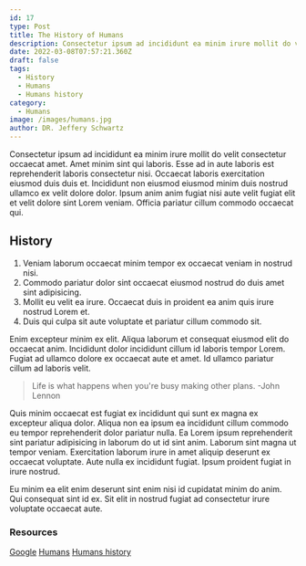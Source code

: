 ```yaml
---
id: 17
type: Post
title: The History of Humans
description: Consectetur ipsum ad incididunt ea minim irure mollit do velit consectetur occaecat amet. 
date: 2022-03-08T07:57:21.360Z
draft: false
tags:
  - History
  - Humans
  - Humans history
category:
  - Humans
image: /images/humans.jpg
author: DR. Jeffery Schwartz
---
```


Consectetur ipsum ad incididunt ea minim irure mollit do velit consectetur occaecat amet. Amet minim sint qui laboris. Esse ad in aute laboris est reprehenderit laboris consectetur nisi. Occaecat laboris exercitation eiusmod duis duis et. Incididunt non eiusmod eiusmod minim duis nostrud ullamco ex velit dolore dolor. Ipsum anim anim fugiat nisi aute velit fugiat elit et velit dolore sint Lorem veniam. Officia pariatur cillum commodo occaecat qui.

## History
1. Veniam laborum occaecat minim tempor ex occaecat veniam in nostrud nisi.
2. Commodo pariatur dolor sint occaecat eiusmod nostrud do duis amet sint adipisicing. 
3. Mollit eu velit ea irure. Occaecat duis in proident ea anim quis irure nostrud Lorem et. 
4. Duis qui culpa sit aute voluptate et pariatur cillum commodo sit.

Enim excepteur minim ex elit. Aliqua laborum et consequat eiusmod elit do occaecat anim. Incididunt dolor incididunt cillum id laboris tempor Lorem. Fugiat ad ullamco dolore ex occaecat aute et amet. Id ullamco pariatur cillum ad laboris velit.

> Life is what happens when you're busy making other plans. -John Lennon

Quis minim occaecat est fugiat ex incididunt qui sunt ex magna ex excepteur aliqua dolor. Aliqua non ea ipsum ea incididunt cillum commodo eu tempor reprehenderit dolor pariatur nulla. Ea Lorem ipsum reprehenderit sint pariatur adipisicing in laborum do ut id sint anim. Laborum sint magna ut tempor veniam. Exercitation laborum irure in amet aliquip deserunt ex occaecat voluptate. Aute nulla ex incididunt fugiat. Ipsum proident fugiat in irure nostrud.

Eu minim ea elit enim deserunt sint enim nisi id cupidatat minim do anim. Qui consequat sint id ex. Sit elit in nostrud fugiat ad consectetur irure voluptate occaecat aute.

### Resources
[Google](https://google.com)
[Humans](https://google.com)
[Humans history](https://google.com)